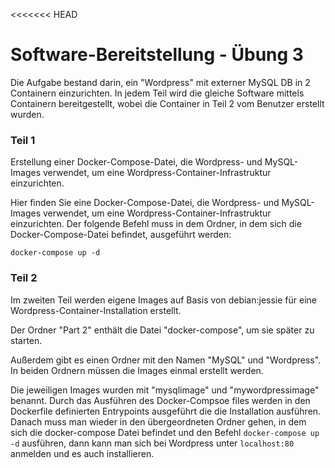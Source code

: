<<<<<<< HEAD

# Software-Bereitstellung - Übung 3

Die Aufgabe bestand darin, ein "Wordpress" mit externer MySQL DB in 2 Containern einzurichten. In jedem Teil wird die gleiche Software mittels Containern bereitgestellt, wobei die Container in Teil 2 vom Benutzer erstellt wurden.

### Teil 1

Erstellung einer Docker-Compose-Datei, die Wordpress- und MySQL-Images verwendet, um eine Wordpress-Container-Infrastruktur einzurichten.

Hier finden Sie eine Docker-Compose-Datei, die Wordpress- und MySQL-Images verwendet, um eine Wordpress-Container-Infrastruktur einzurichten.
Der folgende Befehl muss in dem Ordner, in dem sich die Docker-Compose-Datei befindet, ausgeführt werden:

`docker-compose up -d`

### Teil 2

Im zweiten Teil werden eigene Images auf Basis von debian:jessie für eine Wordpress-Container-Installation erstellt.

Der Ordner "Part 2" enthält die Datei "docker-compose", um sie später zu starten.

Außerdem gibt es einen Ordner mit den Namen "MySQL" und "Wordpress". In beiden Ordnern müssen die Images einmal erstellt werden.

Die jeweiligen Images wurden mit "mysqlimage" und "mywordpressimage" benannt.
Durch das Ausführen des Docker-Compsoe files werden in den Dockerfile definierten Entrypoints ausgeführt die die Installation ausführen.
Danach muss man wieder in den übergeordneten Ordner gehen, in dem sich die docker-compose Datei befindet und den Befehl `docker-compose up -d` ausführen, dann kann man sich bei Wordpress unter `localhost:80` anmelden und es auch installieren.

